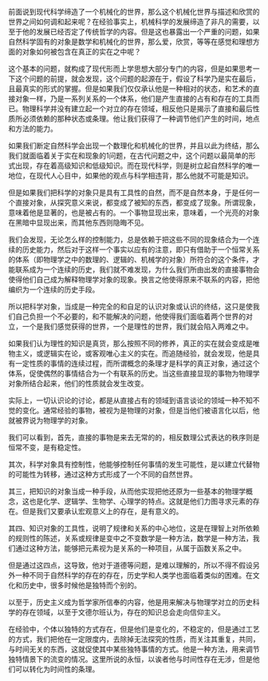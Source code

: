 <p data-pid="cofaKY_W">前面说到现代科学缔造了一个机械化的世界，那么这个机械化世界与描述和欣赏的世界之间如何调和起来呢？在经验事实上，机械科学的发展缔造了非凡的需要，以至于他的发展已经否定了传统哲学的内容。但是这也暴露出一个严重的问题，如果自然科学固有的对象是数学和机械化的世界，那么爱，欣赏，等等在感觉和理想方面的对象如何被包含在真正的实在之中呢？</p><p data-pid="fJltGKn2">这个基本的问题，就构成了现代形而上学思想大部分专门的内容，但是如果思考一下这个问题的前提，就会发现，这个问题的起源在于，假设了科学乃是实在最后，且最真实的形式的掌握。但是如果我们仅仅承认他是一种相对的状态，和艺术的直接对象一样，乃是一系列关系的一个体系，他们是产生直接的占有和存在的工具而已。物理科学并没有建立起一个对立的存在领域，相反他只是揭示了直接和最后性质所必须依赖的那种状态或条理。他让我们获得了一种调节他们产生的时间，地点和方法的能力。</p><p data-pid="dU0v1JMV">如果我们断定自然科学会出现一个数理化和机械化的世界，并且以此为终结，那么我们就面临着关于实在和现象的1问题，在古代问题之中，这个问题以最简单的形式出现，存在着高级知识和低级知识。而在现代科学，则是树立起自然科学的唯一地位，在现代人心目中，如果他的观点与科学相违背，那么他就不可能是知识。</p><p data-pid="O21CBPV0">但是如果我们把科学的对象只是具有工具性的自然，而不是自然本身，于是任何一个直接对象，从探究意义来说，都变成了被知的东西，都变成了现象。所谓现象，意味着他是显著的，也是被占有的。一个事物显现出来，意味着，一个光亮的对象在黑暗中显现出来，而其他东西则隐晦不见。</p><p data-pid="jlxj4mwU">我们会发现，无论怎么样的控制能力，总是依赖于把这些不同的现象结合为一个连续的历史能力，然后对于这样一个事实以应有的注意，即只有借助于一个恒常关系的体系（即物理学之中的数理的、逻辑的、机械学的对象）所符合的这个条件，才能联系成为一个连续的历史，我们就不难发现，为什么我们所由出发的直接事物会使得他们自己成为解释物理学对象的现象。换言之他使得原来不联系的内容，把他编织为一个连续的历史手段。</p><p data-pid="arb4PxqO">所以把科学对象，当成是一种完全的和自足的认识对象或认识的终结，这只是使我们自己负担一个不必要的，和不能解决的问题，他使得我们面临着两个世界的对立，一个是我们感觉获得的世界，一个是理性的世界，我们就会陷入两难之中。</p><p data-pid="1gIrCqmf">如果我们认为理性的知识是真货，那么按照不同的修养，真正的实在就会变成是唯物主义，或逻辑实在论，或客观唯心主义的实在。而追随经验，就会发现，他是具有一定性质的事情的连续过程，而所谓概念的条理才是科学的真正对象，通过这个体系，促使偶然的事情结合为一个有联系的历史。当这些直接显现的事物为物理学对象所结合起来，他们的性质就会发生改变。</p><p data-pid="boZ2S_NN">实际上，一切认识论的讨论，都是从直接占有的领域到语言谈论的领域一种不知不觉的变化。通常经验的事物，被视为是物理的对象，但是当他们被语言化以后，他就被界说为物理学的对象。</p><p data-pid="nAl8PVm8">我们可以看到，首先，直接的事物是来去无常的的，相反数理公式表达的秩序则是恒常不变，是有稳定性。</p><p data-pid="r4ZUVAz4">其次，科学对象具有控制性，他能够控制任何事情的发生可能性，是以建立代替物的可能性为转移，通过这种方式形成了一个不同的自然世界。</p><p data-pid="x_vrrRLV">其三，把知识的对象当成一种手段，从而他实现把他还原为一些基本的物理学概念，这也是化学、逻辑学、生物学、心理学的特点。这就是他们力图寻求元素的存在。但是我们又要承认宏观意义上的存在，是有意义的。</p><p data-pid="PUgiXsmi">其四、知识对象的工具性，说明了规律和关系的中心地位，这是在理智上对所依赖的规则性的陈述，关系或规律是变中之不变数学是一种方法，数学是一种方法，我们通过这种方法，能够把元素视为是关系的一种项目，从属于函数关系之中。</p><p data-pid="SosZaN19">但是通过这四点，这导致，他对于道德等问题，是难以理解的，所以不得不假设另外一种不同于自然科学的存在的存在，历史学和人类学也面临着类似的困难。在文化和历史中，很多时候他是独特而个别的。</p><p data-pid="CFPTRzKy">以至于，历史主义成为哲学家所信奉的内容，他是用来解决与物理学对立的历史科学的存在领域，以至于文德尔班认为，存在的知识总会走向信仰主义。</p><p data-pid="TlpmwyrR">在经验中，个体以独特的方式存在，但是他们是变化的，不稳定的，但是通过工艺的方式，我们把他在一定限度内，去除掉无法探究的性质，而关注其重复，共同，与时间无关的东西，这就促使其中某些独特事情的方式。他是一种方法，用来调节独特情景下的流变的情况。这里所说的永恒，以诶者他与时间性存在无涉，但是他们可以转化为时间性的条理。</p>
